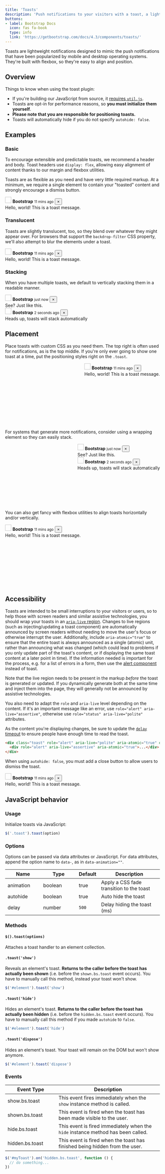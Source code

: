 ```yaml
---
title: 'Toasts'
description: 'Push notifications to your visitors with a toast, a lightweight and easily customizable alert message.'
buttons: 
- label: Bootstrap Docs
  icon: fas fa-book   
  type: info   
  link: 'https://getbootstrap.com/docs/4.3/components/toasts/'
---
```


Toasts are lightweight notifications designed to mimic the push notifications that have been popularized by mobile and desktop operating systems. They're built with flexbox, so they're easy to align and position.

## Overview

Things to know when using the toast plugin:

- If you're building our JavaScript from source, it [requires `util.js`]().
- Toasts are opt-in for performance reasons, so **you must initialize them yourself**.
- **Please note that you are responsible for positioning toasts.**
- Toasts will automatically hide if you do not specify `autohide: false`.

## Examples

### Basic

To encourage extensible and predictable toasts, we recommend a header and body. Toast headers use `display: flex`, allowing easy alignment of content thanks to our margin and flexbox utilities.

Toasts are as flexible as you need and have very little required markup. At a minimum, we require a single element to contain your "toasted" content and strongly encourage a dismiss button.

<Example extra-classes="bd-example-toast p-4">
  <div class="toast" role="alert" aria-live="assertive" aria-atomic="true">
    <div class="toast-header">
      <img width="20" height="20" class="rounded mr-2 bg-primary">
      <strong class="mr-auto">Bootstrap</strong>
      <small>11 mins ago</small>
      <button type="button" class="ml-2 mb-1 close" data-dismiss="toast" aria-label="Close">
        <span aria-hidden="true">&times;</span>
      </button>
    </div>
    <div class="toast-body">
      Hello, world! This is a toast message.
    </div>
  </div>
</Example>


### Translucent

Toasts are slightly translucent, too, so they blend over whatever they might appear over. For browsers that support the `backdrop-filter` CSS property, we'll also attempt to blur the elements under a toast.

<Example extra-classes="bd-example-toast bg-dark p-4">
  <div class="toast" role="alert" aria-live="assertive" aria-atomic="true">
    <div class="toast-header">
      <img width="20" height="20" class="rounded mr-2 bg-primary">
      <strong class="mr-auto">Bootstrap</strong>
      <small class="text-muted">11 mins ago</small>
      <button type="button" class="ml-2 mb-1 close" data-dismiss="toast" aria-label="Close">
        <span aria-hidden="true">&times;</span>
      </button>
    </div>
    <div class="toast-body">
      Hello, world! This is a toast message.
    </div>
  </div>
</Example>

### Stacking

When you have multiple toasts, we default to vertically stacking them in a readable manner.

<Example extra-classes="bd-example-toast p-4">
  <div class="toast" role="alert" aria-live="assertive" aria-atomic="true">
    <div class="toast-header">
      <img width="20" height="20" class="rounded mr-2 bg-primary">
      <strong class="mr-auto">Bootstrap</strong>
      <small class="text-muted">just now</small>
      <button type="button" class="ml-2 mb-1 close" data-dismiss="toast" aria-label="Close">
        <span aria-hidden="true">&times;</span>
      </button>
    </div>
    <div class="toast-body">
      See? Just like this.
    </div>
  </div>
  <div class="toast" role="alert" aria-live="assertive" aria-atomic="true">
    <div class="toast-header">
      <img width="20" height="20" class="rounded mr-2 bg-primary">
      <strong class="mr-auto">Bootstrap</strong>
      <small class="text-muted">2 seconds ago</small>
      <button type="button" class="ml-2 mb-1 close" data-dismiss="toast" aria-label="Close">
        <span aria-hidden="true">&times;</span>
      </button>
    </div>
    <div class="toast-body">
      Heads up, toasts will stack automatically
    </div>
  </div>
</Example>


## Placement

Place toasts with custom CSS as you need them. The top right is often used for notifications, as is the top middle. If you're only ever going to show one toast at a time, put the positioning styles right on the `.toast`.

<Example extra-classes="bd-example-toast p-4 bg-dark">
  <div aria-live="polite" aria-atomic="true" style="position: relative; min-height: 200px;">
    <div class="toast" style="position: absolute; top: 0; right: 0;">
      <div class="toast-header">
        <img width="20" height="20" class="rounded mr-2 bg-primary">
        <strong class="mr-auto">Bootstrap</strong>
        <small>11 mins ago</small>
        <button type="button" class="ml-2 mb-1 close" data-dismiss="toast" aria-label="Close">
          <span aria-hidden="true">&times;</span>
        </button>
      </div>
      <div class="toast-body">
        Hello, world! This is a toast message.
      </div>
    </div>
  </div>
</Example>

For systems that generate more notifications, consider using a wrapping element so they can easily stack.

<Example extra-classes="bd-example-toast p-4 bg-dark">
  <div aria-live="polite" aria-atomic="true" style="position: relative; min-height: 200px;">
    <!-- Position it -->
    <div style="position: absolute; top: 0; right: 0;">
      <!-- Then put toasts within -->
      <div class="toast" role="alert" aria-live="assertive" aria-atomic="true">
        <div class="toast-header">
          <img width="20" height="20" class="rounded mr-2 bg-primary">
          <strong class="mr-auto">Bootstrap</strong>
          <small class="text-muted">just now</small>
          <button type="button" class="ml-2 mb-1 close" data-dismiss="toast" aria-label="Close">
            <span aria-hidden="true">&times;</span>
          </button>
        </div>
        <div class="toast-body">
          See? Just like this.
        </div>
      </div>
      <div class="toast" role="alert" aria-live="assertive" aria-atomic="true">
        <div class="toast-header">
          <img width="20" height="20" class="rounded mr-2 bg-primary">
          <strong class="mr-auto">Bootstrap</strong>
          <small class="text-muted">2 seconds ago</small>
          <button type="button" class="ml-2 mb-1 close" data-dismiss="toast" aria-label="Close">
            <span aria-hidden="true">&times;</span>
          </button>
        </div>
        <div class="toast-body">
          Heads up, toasts will stack automatically
        </div>
      </div>
    </div>
  </div>
</Example>

You can also get fancy with flexbox utilities to align toasts horizontally and/or vertically.

<Example extra-classes="bd-example-toast p-4 bg-dark">
  <!-- Flexbox container for aligning the toasts -->
  <div aria-live="polite" aria-atomic="true" class="d-flex justify-content-center align-items-center" style="min-height: 200px;">
    <!-- Then put toasts within -->
    <div class="toast" role="alert" aria-live="assertive" aria-atomic="true">
      <div class="toast-header">
        <img width="20" height="20" class="rounded mr-2 bg-primary">
        <strong class="mr-auto">Bootstrap</strong>
        <small>11 mins ago</small>
        <button type="button" class="ml-2 mb-1 close" data-dismiss="toast" aria-label="Close">
          <span aria-hidden="true">&times;</span>
        </button>
      </div>
      <div class="toast-body">
        Hello, world! This is a toast message.
      </div>
    </div>
  </div>
</Example>

## Accessibility

Toasts are intended to be small interruptions to your visitors or users, so to help those with screen readers and similar assistive technologies, you should wrap your toasts in an [`aria-live` region](https://developer.mozilla.org/en-US/docs/Web/Accessibility/ARIA/ARIA_Live_Regions). Changes to live regions (such as injecting/updating a toast component) are automatically announced by screen readers without needing to move the user's focus or otherwise interrupt the user. Additionally, include `aria-atomic="true"` to ensure that the entire toast is always announced as a single (atomic) unit, rather than announcing what was changed (which could lead to problems if you only update part of the toast's content, or if displaying the same toast content at a later point in time). If the information needed is important for the process, e.g. for a list of errors in a form, then use the [alert component](./alerts.md) instead of toast.

Note that the live region needs to be present in the markup *before* the toast is generated or updated. If you dynamically generate both at the same time and inject them into the page, they will generally not be announced by assistive technologies.

You also need to adapt the `role` and `aria-live` level depending on the content. If it's an important message like an error, use `role="alert" aria-live="assertive"`, otherwise use `role="status" aria-live="polite"` attributes.

As the content you're displaying changes, be sure to update the [`delay` timeout](#options) to ensure people have enough time to read the toast.

```html
<div class="toast" role="alert" aria-live="polite" aria-atomic="true" data-delay="10000">
  <div role="alert" aria-live="assertive" aria-atomic="true">...</div>
</div>
```

When using `autohide: false`, you must add a close button to allow users to dismiss the toast.

<Example extra-classes="bd-example-toast p-4">
  <div role="alert" aria-live="assertive" aria-atomic="true" class="toast" data-autohide="false">
    <div class="toast-header">
      <img width="20" height="20" class="rounded mr-2 bg-primary">
      <strong class="mr-auto">Bootstrap</strong>
      <small>11 mins ago</small>
      <button type="button" class="ml-2 mb-1 close" data-dismiss="toast" aria-label="Close">
        <span aria-hidden="true">&times;</span>
      </button>
    </div>
    <div class="toast-body">
      Hello, world! This is a toast message.
    </div>
  </div>
</Example>


## JavaScript behavior

### Usage

Initialize toasts via JavaScript:

```js 
$('.toast').toast(option)
```

### Options

Options can be passed via data attributes or JavaScript. For data attributes, append the option name to `data-`, as in `data-animation=""`.

<table class="table table-bordered table-striped">
  <thead>
    <tr>
      <th style="width: 100px;">Name</th>
      <th style="width: 100px;">Type</th>
      <th style="width: 50px;">Default</th>
      <th>Description</th>
    </tr>
  </thead>
  <tbody>
    <tr>
      <td>animation</td>
      <td>boolean</td>
      <td>true</td>
      <td>Apply a CSS fade transition to the toast</td>
    </tr>
    <tr>
      <td>autohide</td>
      <td>boolean</td>
      <td>true</td>
      <td>Auto hide the toast</td>
    </tr>
    <tr>
      <td>delay</td>
      <td>number</td>
      <td>
        <code>500</code>
      </td>
      <td>Delay hiding the toast (ms)</td>
    </tr>
  </tbody>
</table>

### Methods

#### `$().toast(options)`

Attaches a toast handler to an element collection.

#### `.toast('show')`

Reveals an element's toast. **Returns to the caller before the toast has actually been shown** (i.e. before the `shown.bs.toast` event occurs).
You have to manually call this method, instead your toast won't show.

```js 
$('#element').toast('show')
```

#### `.toast('hide')`

Hides an element's toast. **Returns to the caller before the toast has actually been hidden** (i.e. before the `hidden.bs.toast` event occurs). You have to manually call this method if you made `autohide` to `false`.

```js 
$('#element').toast('hide')
```

#### `.toast('dispose')`

Hides an element's toast. Your toast will remain on the DOM but won't show anymore.

```js 
$('#element').toast('dispose')
```

### Events

<table class="table table-bordered table-striped">
  <thead>
    <tr>
      <th style="width: 150px;">Event Type</th>
      <th>Description</th>
    </tr>
  </thead>
  <tbody>
    <tr>
      <td>show.bs.toast</td>
      <td>This event fires immediately when the <code>show</code> instance method is called.</td>
    </tr>
    <tr>
      <td>shown.bs.toast</td>
      <td>This event is fired when the toast has been made visible to the user.</td>
    </tr>
    <tr>
      <td>hide.bs.toast</td>
      <td>This event is fired immediately when the <code>hide</code> instance method has been called.</td>
    </tr>
    <tr>
      <td>hidden.bs.toast</td>
      <td>This event is fired when the toast has finished being hidden from the user.</td>
    </tr>
  </tbody>
</table>

```js 
$('#myToast').on('hidden.bs.toast', function () {
  // do something...
})
```

